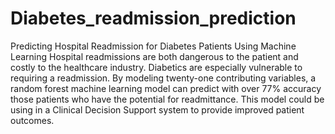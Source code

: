 # Diabetes_readmission_prediction
Predicting Hospital Readmission for Diabetes Patients Using Machine Learning
Hospital readmissions are both dangerous to the patient and costly to the healthcare industry. Diabetics are especially vulnerable to requiring a readmission. By modeling twenty-one contributing variables, a random forest machine learning model can predict with over 77% accuracy those patients who have the potential for readmittance. This model could be using in a Clinical Decision Support system to provide improved patient outcomes.
